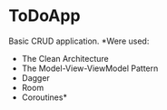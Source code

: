 # ToDoApp
Basic CRUD application.
*Were used:
- The Clean Architecture
- The Model-View-ViewModel Pattern
- Dagger
- Room
- Coroutines*
